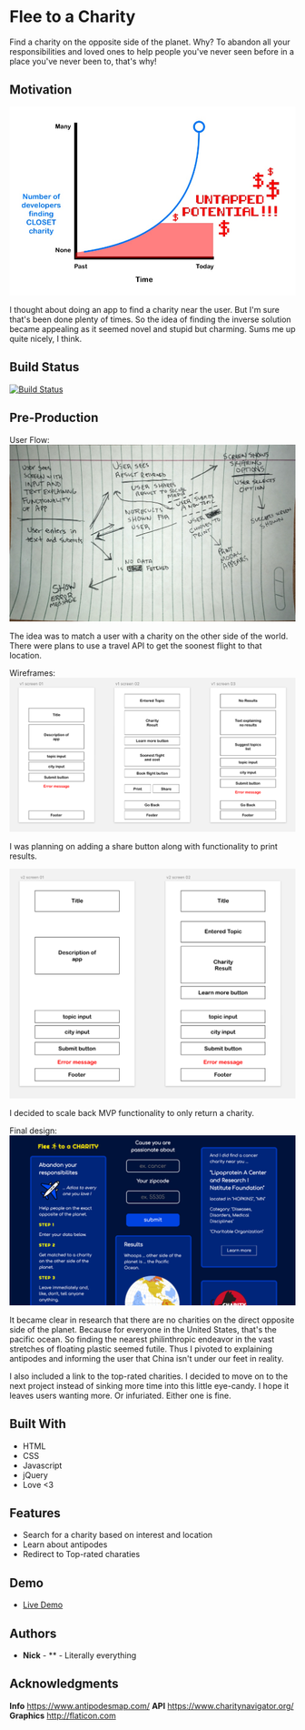 # Flee to a Charity

Find a charity on the opposite side of the planet. Why? To abandon all your responsibilities and loved ones to help people you've never seen before in a place you've never been to, that's why!

## Motivation

![Untapped Potential](images/graph!.jpg)

I thought about doing an app to find a charity near the user. But I'm sure that's been done plenty of times. So the idea of finding the inverse solution became appealing as it seemed novel and stupid but charming. Sums me up quite nicely, I think.

## Build Status

[![Build Status](https://travis-ci.org/travis-ci/travis-web.svg?branch=master)](https://nick-nack-attack.github.io/flee-to-a-charity)

## Pre-Production

User Flow:
![User Flow](images/userFlow_01.jpg)

The idea was to match a user with a charity on the other side of the world. There were plans to use a travel API to get the soonest flight to that location.

Wireframes:
![v1 Wireframes](images/v1_wireframes.png)

I was planning on adding a share button along with functionality to print results. 

![v2 Wireframes](images/v2_wireframes.png)

I decided to scale back MVP functionality to only return a charity.

Final design:
![Final Design](images/final_flee.png)

It became clear in research that there are no charities on the direct opposite side of the planet. Because for everyone in the United States, that's the pacific ocean. So finding the nearest philinthropic endeavor in the vast stretches of floating plastic seemed futile. Thus I pivoted to explaining antipodes and informing the user that China isn't under our feet in reality.

I also included a link to the top-rated charities. I decided to move on to the next project instead of sinking more time into this little eye-candy. I hope it leaves users wanting more. Or infuriated. Either one is fine. 

## Built With

* HTML
* CSS
* Javascript
* jQuery
* Love <3

## Features

* Search for a charity based on interest and location
* Learn about antipodes
* Redirect to Top-rated charaties

## Demo

- [Live Demo](https://nick-nack-attack.github.io/flee-to-a-charity/)

## Authors

* **Nick** - ** - Literally everything

## Acknowledgments

**Info** https://www.antipodesmap.com/
**API** https://www.charitynavigator.org/
**Graphics** http://flaticon.com

